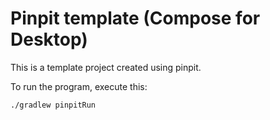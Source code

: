 # Pinpit template (Compose for Desktop)

This is a template project created using pinpit.

To run the program, execute this:

    ./gradlew pinpitRun
